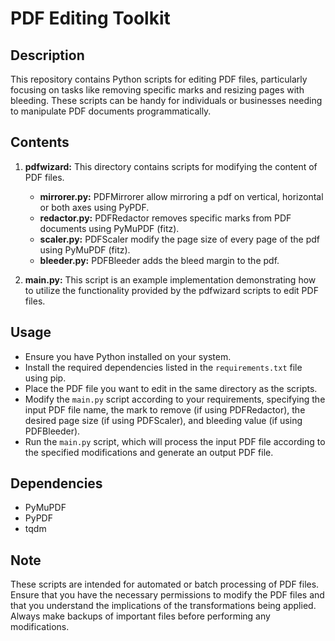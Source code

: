 # PDF Editing Toolkit

## Description
This repository contains Python scripts for editing PDF files, particularly focusing on tasks like removing specific marks and resizing pages with bleeding. These scripts can be handy for individuals or businesses needing to manipulate PDF documents programmatically.

## Contents
1. **pdfwizard:** This directory contains scripts for modifying the content of PDF files.
   - **mirrorer.py:** PDFMirrorer allow mirroring a pdf on vertical, horizontal or both axes using PyPDF.
   - **redactor.py:** PDFRedactor removes specific marks from PDF documents using PyMuPDF (fitz).
   - **scaler.py:** PDFScaler modify the page size of every page of the pdf using PyMuPDF (fitz).
   - **bleeder.py:** PDFBleeder adds the bleed margin to the pdf.
   
2. **main.py:** This script is an example implementation demonstrating how to utilize the functionality provided by the pdfwizard scripts to edit PDF files.

## Usage
- Ensure you have Python installed on your system.
- Install the required dependencies listed in the `requirements.txt` file using pip.
- Place the PDF file you want to edit in the same directory as the scripts.
- Modify the `main.py` script according to your requirements, specifying the input PDF file name, the mark to remove (if using PDFRedactor), the desired page size (if using PDFScaler), and bleeding value (if using PDFBleeder).
- Run the `main.py` script, which will process the input PDF file according to the specified modifications and generate an output PDF file.

## Dependencies
- PyMuPDF
- PyPDF
- tqdm

## Note
These scripts are intended for automated or batch processing of PDF files. Ensure that you have the necessary permissions to modify the PDF files and that you understand the implications of the transformations being applied. Always make backups of important files before performing any modifications.
